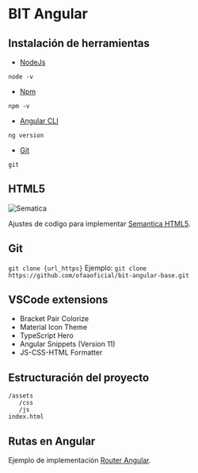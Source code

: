 # BIT Angular

## Instalación de herramientas
* [NodeJs](https://nodejs.org/es/)

`node -v`
* [Npm](https://www.npmjs.com/)

`npm -v`
* [Angular CLI](https://cli.angular.io/)

`ng version`

* [Git](https://git-scm.com/downloads)

`git `


## HTML5
![Sematica](https://miro.medium.com/max/1124/0*X7MpwofsIa7mO2HG.)

Ajustes de codigo para implementar [Semantica HTML5](https://www.arkaitzgarro.com/html5/capitulo-2.html).

## Git
` git clone {url_https} `
Ejemplo:
` git clone https://github.com/ofaaoficial/bit-angular-base.git `

## VSCode extensions
* Bracket Pair Colorize
* Material Icon Theme
* TypeScript Hero
* Angular Snippets (Version 11)
* JS-CSS-HTML Formatter


## Estructuración del proyecto

```files
/assets
   /css
   /js
index.html
```

## Rutas en Angular

Ejemplo de implementación [Router Angular](https://stackblitz.com/edit/angular-lcjlwn?file=src%2Fapp%2Fapp.component.html).
